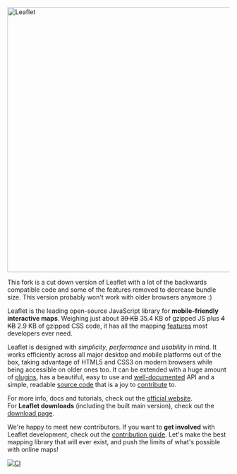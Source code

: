<img width="600" src="https://rawgit.com/Leaflet/Leaflet/main/src/images/logo.svg" alt="Leaflet" />

This fork is a cut down version of Leaflet with a lot of the backwards compatible code and some of the features removed to decrease bundle size.
This version probably won't work with older browsers anymore :)

Leaflet is the leading open-source JavaScript library for **mobile-friendly interactive maps**.
Weighing just about ~~39 KB~~ 35.4 KB of gzipped JS plus ~~4 KB~~ 2.9 KB of gzipped CSS code, it has all the mapping [features][] most developers ever need.

Leaflet is designed with *simplicity*, *performance* and *usability* in mind.
It works efficiently across all major desktop and mobile platforms out of the box,
taking advantage of HTML5 and CSS3 on modern browsers while being accessible on older ones too.
It can be extended with a huge amount of [plugins][],
has a beautiful, easy to use and [well-documented][] API
and a simple, readable [source code][] that is a joy to [contribute][] to.

For more info, docs and tutorials, check out the [official website][].<br>
For **Leaflet downloads** (including the built main version), check out the [download page][].

We're happy to meet new contributors.
If you want to **get involved** with Leaflet development, check out the [contribution guide][contribute].
Let's make the best mapping library that will ever exist,
and push the limits of what's possible with online maps!

[![CI](https://github.com/Leaflet/Leaflet/actions/workflows/main.yml/badge.svg)](https://github.com/Leaflet/Leaflet/actions/workflows/main.yml)

 [contributors]: https://github.com/Leaflet/Leaflet/graphs/contributors
 [features]: http://leafletjs.com/#features
 [plugins]: http://leafletjs.com/plugins.html
 [well-documented]: http://leafletjs.com/reference.html "Leaflet API reference"
 [source code]: https://github.com/Leaflet/Leaflet "Leaflet GitHub repository"
 [hosted on GitHub]: http://github.com/Leaflet/Leaflet
 [contribute]: https://github.com/Leaflet/Leaflet/blob/main/CONTRIBUTING.md "A guide to contributing to Leaflet"
 [official website]: http://leafletjs.com
 [download page]: http://leafletjs.com/download.html

